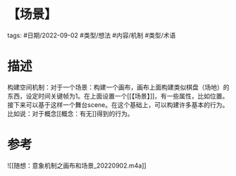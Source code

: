 # 【场景】

tags: #日期/2022-09-02 #类型/想法 #内容/机制  #类型/术语 


# 描述

构建空间机制：对于一个场景：构建一个画布，画布上面构建类似棋盘（场地）的东西，设定时间关键帧为1。在上面设置一个[[【场景】]]，有一些属性，比如位置。接下来可以基于这样一个舞台scene。在这个基础上，可以构建许多基本的行为。比如说：对于概念[[概念：有无]]得到的行为。

# 参考

![[随想：意象机制之画布和场景_20220902.m4a]]